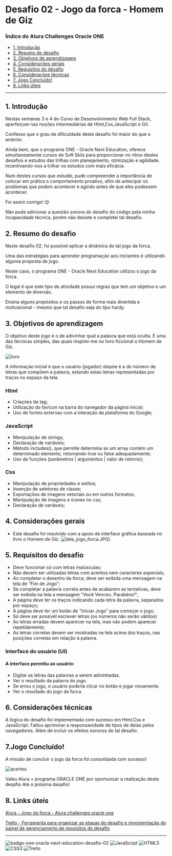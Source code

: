 # Desafio 02 - Jogo da forca - Homem de Giz

### Índice do Alura Challenges Oracle ONE

- [1. Introdução](#1-introdução)
- [2. Resumo do desafio](#2-resumo-do-desafio)
- [3. Objetivos de aprendizagem](#3-objetivos-de-aprendizagem)
- [4. Considerações gerais](#4-considerações-gerais)
- [5. Requisitos do desafio](#5-requisitos-do-desafio)
- [6. Considerações técnicas](#6-considerações-técnicas)
- [7. Jogo Concluído!](#7jogo-concluído)
- [8. Links úteis](#8-links-úteis)

---

## 1. Introdução

Nestas semanas 3 e 4 do Curso de Desenvolvimento Web Full Stack, aperfeiçoei nas noções intermediárias de Html,Css,JavaScript e Git.

Confesso que o grau de dificuldade deste desafio foi maior do que o anterior. 

Ainda bem, que o programa ONE - Oracle Next Education, oferece simultaneamente cursos de Soft Skils para proporcionar no ritmo destes desafios e estudos das trilhas com planejamento, otimização e agilidade. Incentivando-nos a trilhar os estudos com mais eficácia.  

Num destes cursos que estudei, pude compreender a importância de colocar em prática o comportamento proativo, afim de antecipar os problemas que podem acontecer e agindo antes de que eles pudessem acontecer. 

Foi assim comigo! :relieved:

Não pude adicionar a questão sonora do desafio do código pela minha incapacidade técnica, porém não desiste e completei tal desafio.

## 2. Resumo do desafio

Neste desafio 02, foi possível aplicar a dinâmica do tal jogo da forca.

Uma das estratégias para aprender programação aos iniciantes é utilizando alguma proposta de jogo. 

Neste caso, o programa ONE - Oracle Next Education utilizou o jogo da forca. 

O legal é que este tipo de atividade possui regras que tem um objetivo e um elemento de diversão. 

Ensina alguns propósitos e os passos de forma mais divertida e motivacional - mesmo que tal desafio seja do tipo hardy.

## 3. Objetivos de aprendizagem

O objetivo deste jogo é o de adivinhar qual a palavra que está oculta. É uma das técnicas simples, das quais inspirei-me no livro ficcional o Homem de Giz.

![livro](https://user-images.githubusercontent.com/70113922/173249809-54d6f88d-41de-46ab-b2aa-25de882ec77f.JPG)

A informação inicial é que o usuário (jogador) dispõe é a do número de letras que compõem a palavra, estando estas letras representadas por traços no espaço da tela.

### Html
- Criações de tag;
- Utilização do favicon na barra do navegador da página inicial;
- Uso de fontes externas com a interação da plataforma do Google;

### JavaScript
- Manipulação de strings;
- Declaração de variáveis; 
- Método includes(), que permite determina se um array contém um determinado elemento, retornando true ou false adequadamente;
- Uso de funções (parâmetros | argumentos | valor de retorno);

### Css
- Manipulação de propriedades e estilos;
- Inserção de seletores de classe;
- Exportações de imagens vetoriais ou em outros formatos;
- Manipulação de imagens e ícones no css;
- Declaração de variáveis; 

## 4. Considerações gerais

- Este desafio foi resolvido com a apoio de interface gráfica baseada no livro o Homem de Giz.
![tela_jogo_forca.JPG](https://github.com/anaisateodoro/challenges-oracle-one-02))

## 5. Requisitos do desafio
- Deve funcionar só com letras maiúsculas;
- Não devem ser utilizadas letras com acentos nem caracteres especiais;
- Ao completar o desenho da forca, deve ser exibida uma mensagem na tela de "Fim de Jogo";
- Se completar a palavra correta antes de acabarem as tentativas, deve ser exibida na tela a mensagem "Você Venceu. Parabéns!";
- A página deve ter os traços indicando cada letra da palavra, separados por espaço;
- A página deve ter um botão de "Iniciar Jogo" para começar o jogo;
- Só deve ser possívél escrever letras (os números não serão válidos)
- As letras erradas devem aparecer na tela, mas não podem aparecer repetidamente;
- As letras corretas devem ser mostradas na tela acima dos traços, nas posições corretas em relação à palavra. 

### Interface do usuário (UI)
#### A interface permitiu ao usuário:

* Digitar as letras das palavras a serem adivinhadas.
* Ver o resultado da palavra do jogo.
* Se errou o jogo, o usuário poderia clicar no botão e jogar novamente.
* Ver o resultado do jogo da forca.

## 6. Considerações técnicas

A lógica do desafio foi implementada com sucesso em Html,Css e JavaScript. Faltou aprimorar a responsavidade de tipos de delas pelos navegadores.
Além de incluir os efeitos sonoros de tal desafio. 

## 7.Jogo Concluído!

A missão de concluir o jogo da forca foi consolidada com sucesso!

![acertou](https://user-images.githubusercontent.com/70113922/173249871-483c9f63-c236-4023-be6e-408d9900838f.JPG)

Valeu Alura + programa ORACLE ONE por oportunizar a realização desta desafio Até o próxima desafio!

## 8. Links úteis

[Alura - Jogo da forca - Alura challenges oracle one](https://www.alura.com.br/)

[Trello - Ferramenta para organizar as etapas do desafio e movimentação do painel de gerenciamento de requisitos do desafio](https://trello.com/invite/b/LlXgf65g/4aed3741b017d5894e784b85493bf767/desafio-02-jogodaforcaalurachallengesoracle)

---
![badge-one-oracle-next-education-desafio-02](https://d335luupugsy2.cloudfront.net/cms%2Ffiles%2F10224%2F1644516322badge.png)
![JavaScript](https://img.shields.io/badge/javascript-%23323330.svg?style=for-the-badge&logo=javascript&logoColor=%23F7DF1E)
![HTML5](https://img.shields.io/badge/html5-%23E34F26.svg?style=for-the-badge&logo=html5&logoColor=white)
![CSS3](https://img.shields.io/badge/css3-%231572B6.svg?style=for-the-badge&logo=css3&logoColor=white)
![Trello](https://img.shields.io/badge/Trello-%23026AA7.svg?style=for-the-badge&logo=Trello&logoColor=white)



